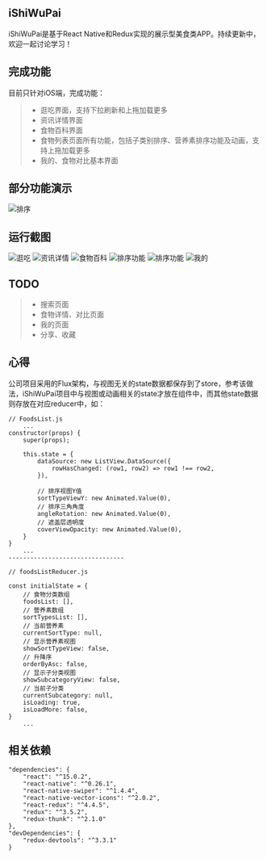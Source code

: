 ## iShiWuPai
iShiWuPai是基于React Native和Redux实现的展示型美食类APP。持续更新中，欢迎一起讨论学习！

## 完成功能
目前只针对iOS端，完成功能：
>* 逛吃界面，支持下拉刷新和上拖加载更多
>* 资讯详情界面
>* 食物百科界面
>* 食物列表页面所有功能，包括子类别排序、营养素排序功能及动画，支持上拖加载更多
>* 我的、食物对比基本界面

## 部分功能演示
![排序](https://github.com/ljunb/react-native-iShiWuPai/blob/master/screenshot/performance.gif)

## 运行截图
![逛吃](https://github.com/ljunb/react-native-iShiWuPai/blob/master/screenshot/strolling.png)
![资讯详情](https://github.com/ljunb/react-native-iShiWuPai/blob/master/screenshot/feedDetail.png)
![食物百科](https://github.com/ljunb/react-native-iShiWuPai/blob/master/screenshot/foods.png)
![排序功能](https://github.com/ljunb/react-native-iShiWuPai/blob/master/screenshot/sortList.png)
![排序功能](https://github.com/ljunb/react-native-iShiWuPai/blob/master/screenshot/subcategory.png)
![我的](https://github.com/ljunb/react-native-iShiWuPai/blob/master/screenshot/user.png)

## TODO
>* 搜索页面
>* 食物详情、对比页面
>* 我的页面
>* 分享、收藏

## 心得
公司项目采用的Flux架构，与视图无关的state数据都保存到了store，参考该做法，iShiWuPai项目中与视图或动画相关的state才放在组件中，而其他state数据则存放在对应reducer中，如：
```
// FoodsList.js 
    ...
constructor(props) {
    super(props);

    this.state = {
        dataSource: new ListView.DataSource({
            rowHasChanged: (row1, row2) => row1 !== row2,
        }),

        // 排序视图Y值
        sortTypeViewY: new Animated.Value(0),
        // 排序三角角度
        angleRotation: new Animated.Value(0),
        // 遮盖层透明度
        coverViewOpacity: new Animated.Value(0),
    }
}
    ...
--------------------------------

// foodsListReducer.js

const initialState = {
    // 食物分类数组
    foodsList: [],
    // 营养素数组
    sortTypesList: [],
    // 当前营养素
    currentSortType: null,
    // 显示营养素视图
    showSortTypeView: false,
    // 升降序
    orderByAsc: false,
    // 显示子分类视图
    showSubcategoryView: false,
    // 当前子分类
    currentSubcategory: null,
    isLoading: true,
    isLoadMore: false,
}
    ...
```

## 相关依赖
```
"dependencies": {
    "react": "^15.0.2",
    "react-native": "^0.26.1",
    "react-native-swiper": "^1.4.4",
    "react-native-vector-icons": "^2.0.2",
    "react-redux": "^4.4.5",
    "redux": "^3.5.2",
    "redux-thunk": "^2.1.0"
},
"devDependencies": {
    "redux-devtools": "^3.3.1"
}
```